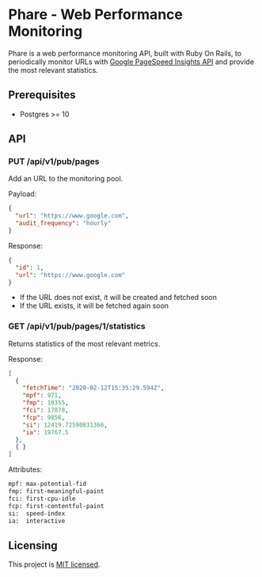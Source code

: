 # Phare - Web Performance Monitoring

Phare is a web performance monitoring API, built with Ruby On Rails, to periodically monitor URLs with [Google PageSpeed Insights API](https://developers.google.com/speed/docs/insights/v5/get-started?hl=en) and provide the most relevant statistics.

## Prerequisites

* Postgres >= 10

## API

### PUT /api/v1/pub/pages

Add an URL to the monitoring pool.

Payload:
```json
{
  "url": "https://www.google.com",
  "audit_frequency": "hourly"
}
```

Response:
```json
{
  "id": 1,
  "url": "https://www.google.com"
}
```

* If the URL does not exist, it will be created and fetched soon
* If the URL exists, it will be fetched again soon

### GET /api/v1/pub/pages/1/statistics

Returns statistics of the most relevant metrics.

Response:
```json
[
  {
    "fetchTime": "2020-02-12T15:35:29.594Z",
    "mpf": 971,
    "fmp": 10355,
    "fci": 17878,
    "fcp": 9856,
    "si": 12419.72590831366,
    "ia": 19767.5
  },
  { }
]
```

Attributes:
```txt
mpf: max-potential-fid
fmp: first-meaningful-paint
fci: first-cpu-idle
fcp: first-contentful-paint
si:  speed-index
ia:  interactive
```


## Licensing

This project is [MIT licensed](./LICENSE.md).
